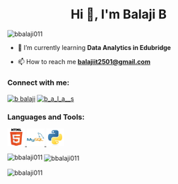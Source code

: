 <h1 align="center">Hi 👋, I'm Balaji B</h1>
<p align="left"> <img src="https://komarev.com/ghpvc/?username=bbalaji011&label=Profile%20views&color=0e75b6&style=flat" alt="bbalaji011" /> </p>

- 🌱 I’m currently learning **Data Analytics in Edubridge**

- 📫 How to reach me **balajiit2501@gmail.com**

<h3 align="left">Connect with me:</h3>
<p align="left">
<a href="https://linkedin.com/in/b balaji" target="blank"><img align="center" src="https://raw.githubusercontent.com/rahuldkjain/github-profile-readme-generator/master/src/images/icons/Social/linked-in-alt.svg" alt="b balaji" height="30" width="40" /></a>
<a href="https://instagram.com/b_a_l_a__s" target="blank"><img align="center" src="https://raw.githubusercontent.com/rahuldkjain/github-profile-readme-generator/master/src/images/icons/Social/instagram.svg" alt="b_a_l_a__s" height="30" width="40" /></a>
</p>

<h3 align="left">Languages and Tools:</h3>
<p align="left"> <a href="https://www.w3.org/html/" target="_blank" rel="noreferrer"> <img src="https://raw.githubusercontent.com/devicons/devicon/master/icons/html5/html5-original-wordmark.svg" alt="html5" width="40" height="40"/> </a> <a href="https://www.mysql.com/" target="_blank" rel="noreferrer"> <img src="https://raw.githubusercontent.com/devicons/devicon/master/icons/mysql/mysql-original-wordmark.svg" alt="mysql" width="40" height="40"/> </a> <a href="https://www.python.org" target="_blank" rel="noreferrer"> <img src="https://raw.githubusercontent.com/devicons/devicon/master/icons/python/python-original.svg" alt="python" width="40" height="40"/> </a> </p>

<p><img align="left" src="https://github-readme-stats.vercel.app/api/top-langs?username=bbalaji011&show_icons=true&locale=en&layout=compact" alt="bbalaji011" /></p>

<p>&nbsp;<img align="center" src="https://github-readme-stats.vercel.app/api?username=bbalaji011&show_icons=true&locale=en" alt="bbalaji011" /></p>

<p><img align="center" src="https://github-readme-streak-stats.herokuapp.com/?user=bbalaji011&" alt="bbalaji011" /></p>

